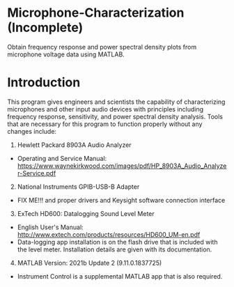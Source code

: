 # Microphone-Characterization (Incomplete)
Obtain frequency response and power spectral density plots from microphone voltage data using MATLAB.

# Introduction
This program gives engineers and scientists the capability of characterizing microphones and other input audio devices with principles including frequency response, sensitivity, and power spectral density analysis. Tools that are necessary for this program to function properly without any changes include:
1. Hewlett Packard 8903A Audio Analyzer
- Operating and Service Manual: https://www.waynekirkwood.com/images/pdf/HP_8903A_Audio_Analyzer-Service.pdf
2. National Instruments GPIB-USB-B Adapter
- FIX ME!!! and proper drivers and Keysight software connection interface
3. ExTech HD600: Datalogging Sound Level Meter
- English User's Manual: http://www.extech.com/products/resources/HD600_UM-en.pdf
- Data-logging app installation is on the flash drive that is included with the level meter. Installation details are given with its documentation.
4. MATLAB Version: 2021b Update 2 (9.11.0.1837725)
- Instrument Control is a supplemental MATLAB app that is also required.
